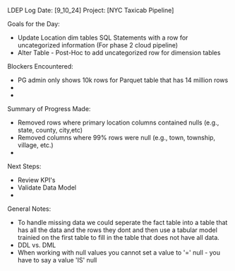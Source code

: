 LDEP Log
Date: [9_10_24]
Project: [NYC Taxicab Pipeline]

Goals for the Day:
- Update Location dim tables SQL Statements with a row for uncategorized information (For phase 2 cloud pipeline)
- Alter Table - Post-Hoc to add uncategorized row for dimension tables

Blockers Encountered:
- PG admin only shows 10k rows for Parquet table that has 14 million rows
- 
-

Summary of Progress Made:
- Removed rows where primary location columns contained nulls (e.g., state, county, city,etc)
- Removed columns where 99% rows were null (e.g., town, township, village, etc.)
-


Next Steps:
- Review KPI's
- Validate Data Model
-

General Notes:
- To handle missing data we could seperate the fact table into a table that has all the data and the rows they dont and then use a tabular model trainied on the first table to fill in the table that does not have all data.
- DDL vs. DML
- When working with null values you cannot set a value to '=' null - you have to say a value 'IS' null